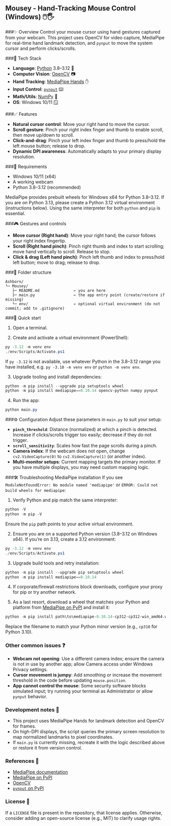 ## Mousey - Hand-Tracking Mouse Control (Windows) 🖱️🖐️

###✨ Overview 
Control your mouse cursor using hand gestures captured from your webcam. This project uses OpenCV for video capture, MediaPipe for real-time hand landmark detection, and `pynput` to move the system cursor and perform clicks/scrolls.

###🧰 Tech Stack 
- **Language**: [Python](https://www.python.org/) 3.8–3.12 🐍
- **Computer Vision**: [OpenCV](https://opencv.org/) 📷
- **Hand Tracking**: [MediaPipe Hands](https://developers.google.com/mediapipe/solutions/vision/hand_landmarker) ✋
- **Input Control**: [`pynput`](https://pypi.org/project/pynput/) ⌨️
- **Math/Utils**: [NumPy](https://numpy.org/) 🔢
- **OS**: Windows 10/11 🪟

###✅ Features 
- **Natural cursor control**: Move your right hand to move the cursor.
- **Scroll gesture**: Pinch your right index finger and thumb to enable scroll, then move up/down to scroll.
- **Click-and-drag**: Pinch your left index finger and thumb to press/hold the left mouse button; release to drop.
- **Dynamic DPI awareness**: Automatically adapts to your primary display resolution.

###🧩 Requirements 
- Windows 10/11 (x64)
- A working webcam
- Python 3.8–3.12 (recommended)

MediaPipe provides prebuilt wheels for Windows x64 for Python 3.8–3.12. If you are on Python 3.13, please create a Python 3.12 virtual environment (instructions below). Using the same interpreter for both `python` and `pip` is essential.

###🎮 Gestures and controls 
- **Move cursor (Right hand)**: Move your right hand; the cursor follows your right index fingertip.
- **Scroll (Right hand pinch)**: Pinch right thumb and index to start scrolling; move hand vertically to scroll. Release to stop.
- **Click & drag (Left hand pinch)**: Pinch left thumb and index to press/hold left button; move to drag; release to drop.

###📁 Folder structure 
```
Ashborn/
└─ Mousey/
   ├─ README.md               ← you are here
   ├─ main.py                 ← the app entry point (create/restore if missing)
   └─ env/                    ← optional virtual environment (do not commit; add to .gitignore)
```

###🚀 Quick start 
1) Open a terminal.

2) Create and activate a virtual environment (PowerShell):
```powershell
py -3.12 -m venv env
./env/Scripts/Activate.ps1
```
If `py -3.12` is not available, use whatever Python in the 3.8–3.12 range you have installed, e.g. `py -3.10 -m venv env` or `python -m venv env`.

3) Upgrade tooling and install dependencies:
```powershell
python -m pip install --upgrade pip setuptools wheel
python -m pip install mediapipe==0.10.14 opencv-python numpy pynput
```

4) Run the app:
```powershell
python main.py
```

###⚙️ Configuration 
Adjust these parameters in `main.py` to suit your setup:
- **`pinch_threshold`**: Distance (normalized) at which a pinch is detected. Increase if clicks/scrolls trigger too easily; decrease if they do not trigger.
- **`scroll_sensitivity`**: Scales how fast the page scrolls during a pinch.
- **Camera index**: If the webcam does not open, change `cv2.VideoCapture(0)` to `cv2.VideoCapture(1)` (or another index).
- **Multi-monitor setups**: Current mapping targets the primary monitor. If you have multiple displays, you may need custom mapping logic.

###🛠️ Troubleshooting MediaPipe installation 
If you see `ModuleNotFoundError: No module named 'mediapipe'` or `ERROR: Could not build wheels for mediapipe`:

1) Verify Python and pip match the same interpreter:
```powershell
python -V
python -m pip -V
```
Ensure the `pip` path points to your active virtual environment.

2) Ensure you are on a supported Python version (3.8–3.12 on Windows x64). If you’re on 3.13, create a 3.12 environment:
```powershell
py -3.12 -m venv env
./env/Scripts/Activate.ps1
```

3) Upgrade build tools and retry installation:
```powershell
python -m pip install --upgrade pip setuptools wheel
python -m pip install mediapipe==0.10.14
```

4) If corporate/firewall restrictions block downloads, configure your proxy for pip or try another network.

5) As a last resort, download a wheel that matches your Python and platform from [MediaPipe on PyPI](https://pypi.org/project/mediapipe/) and install it:
```powershell
python -m pip install path\to\mediapipe‑0.10.14‑cp312‑cp312‑win_amd64.whl
```
Replace the filename to match your Python minor version (e.g., `cp310` for Python 3.10).

### Other common issues ❓
- **Webcam not opening**: Use a different camera index; ensure the camera is not in use by another app; allow Camera access under Windows Privacy settings.
- **Cursor movement is jumpy**: Add smoothing or increase the movement threshold in the code before updating `mouse.position`.
- **App cannot control the mouse**: Some security software blocks simulated input; try running your terminal as Administrator or allow `pynput` behavior.

### Development notes 📝
- This project uses MediaPipe Hands for landmark detection and OpenCV for frames.
- On high-DPI displays, the script queries the primary screen resolution to map normalized landmarks to pixel coordinates.
- If `main.py` is currently missing, recreate it with the logic described above or restore it from version control.

### References 🔗
- [MediaPipe documentation](https://developers.google.com/mediapipe)
- [MediaPipe on PyPI](https://pypi.org/project/mediapipe/)
- [OpenCV](https://opencv.org/)
- [`pynput` on PyPI](https://pypi.org/project/pynput/)

### License 📄
If a `LICENSE` file is present in the repository, that license applies. Otherwise, consider adding an open-source license (e.g., MIT) to clarify usage rights.


